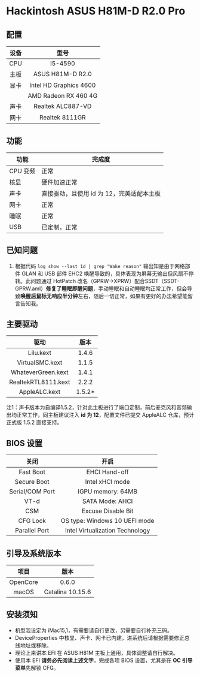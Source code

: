 # Hackintosh ASUS H81M-D R2.0 Pro

## 配置

| 设备 |          型号          |
| :--: | :--------------------: |
| CPU  |        I5-4590         |
| 主板 |    ASUS H81M-D R2.0    |
| 显卡 | Intel HD Graphics 4600 |
|      |  AMD Radeon RX 460 4G  |
| 声卡 |   Realtek ALC887-VD    |
| 网卡 |     Realtek 8111GR     |

## 功能

| 功能     | 完成度                                    |
| -------- | ----------------------------------------- |
| CPU 变频 | 正常                                      |
| 核显     | 硬件加速正常                              |
| 声卡     | 直接驱动，且使用 id 为 12，完美适配本主板 |
| 网卡     | 正常                                      |
| 睡眠     | 正常                                      |
| USB      | 已定制，正常                              |

## 已知问题

1. 根据代码 `log show --last 1d | grep "Wake reason"` 输出知是由于网络部件 GLAN 和 USB 部件 EHC2 唤醒导致的，具体表现为屏幕无输出但风扇不停转。此问题通过 HotPatch 改名（GPRW->XPRW）配合SSDT（SSDT-GPRW.aml）**修复了睡眠即醒问题**，手动睡眠和自动睡眠均正常工作，但会导致**唤醒后鼠标无响应半分钟**左右，随后一切正常，如果有更好的办法希望能留言告知我。

## 主要驱动

|        驱动         |  版本  |
| :-----------------: | :----: |
|      Lilu.kext      | 1.4.6  |
|   VirtualSMC.kext   | 1.1.5  |
| WhateverGreen.kext  | 1.4.1  |
| RealtekRTL8111.kext | 2.2.2  |
|    AppleALC.kext    | 1.5.2* |

注1：声卡版本为自编译1.5.2，针对此主板进行了端口定制，前后麦克风和音频输出均正常工作，同主板建议注入 **id 为 12**，配置文件已提交 AppleALC 仓库，预计正式版 1.5.2 直接支持。

## BIOS 设置

|      关闭       |              开启               |
| :-------------: | :-----------------------------: |
|    Fast Boot    |          EHCI Hand-off          |
|   Secure Boot   |         Intel xHCI mode         |
| Serial/COM Port |        IGPU memory: 64MB        |
|      VT-d       |         SATA Mode: AHCI         |
|       CSM       |       Excuse Disable Bit        |
|    CFG Lock     |  OS type: Windows 10 UEFI mode  |
|  Parallel Port  | Intel Virtualization Technology |



## 引导及系统版本

|   项目   |       版本       |
| :------: | :--------------: |
| OpenCore |      0.6.0       |
|  macOS   | Catalina 10.15.6 |

## 安装须知

- 机型我设定为 iMac15,1，有需要请自行更改，另需要自行补充三码。
- DeviceProperties 中核显、声卡、网卡已内建，进系统后请根据需要修正总线地址或移除。
- 理论上来讲本 EFI 在 ASUS H81M 主板上通用，具体调整请自行解决。
- 使用本 EFI **请务必先阅读上述文字**，完成各项 BIOS 设置，尤其是在 **OC 引导菜单**先解锁 CFG。




